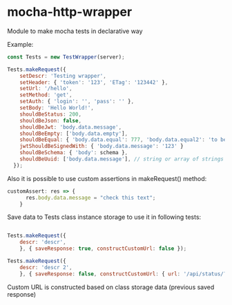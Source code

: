 # mocha-http-wrapper

Module to make mocha tests in declarative way

Example:  

```javascript
const Tests = new TestWrapper(server);

Tests.makeRequest({
    setDescr: 'Testing wrapper',
    setHeader: { 'token': '123', 'ETag': '123442' },
    setUrl: '/hello',
    setMethod: 'get',
    setAuth: { 'login': '', 'pass': '' },
    setBody: 'Hello World!',
    shouldBeStatus: 200,
    shouldBeJson: false,
    shouldBeJwt: 'body.data.message',
    shouldBeEmpty: ['body.data.empty'],
    shouldBeEqual: { 'body.data.equal': 777, 'body.data.equal2': 'to be equal' },
    jwtShouldBeSignedWith: { 'body.data.message': '123' }
    shouldBeSchema: { 'body': schema },
    shouldBeUuid: ['body.data.message'], // string or array of strings
  });
```

Also it is possible to use custom assertions in makeRequest() method:
```javascript
customAssert: res => {
      res.body.data.message = "check this text";
    }
```

Save data to Tests class instance storage to use it in following tests:
```javascript

Tests.makeRequest({
    descr: 'descr',
    }, { saveResponse: true, constructCustomUrl: false });

Tests.makeRequest({
    descr: 'descr 2',
    }, { saveResponse: false, constructCustomUrl: { url: '/api/status/?uuid=', params: 'body.data.message' } });
```

Custom URL is constructed based on class storage data (previous saved response)